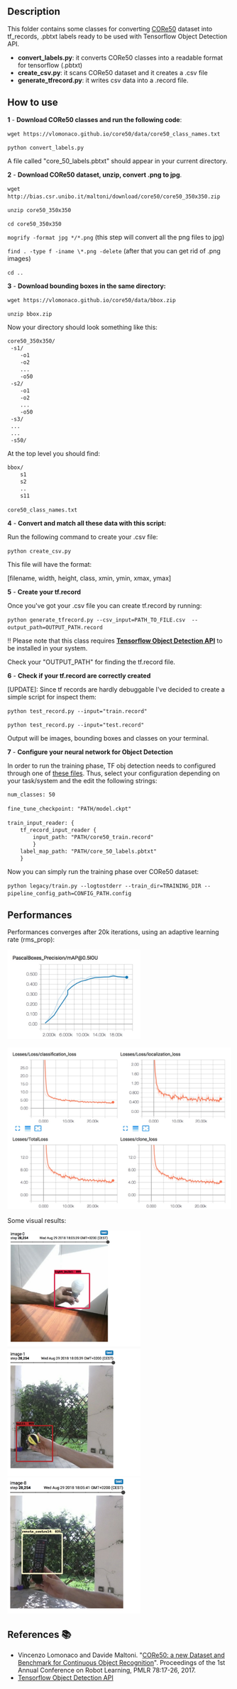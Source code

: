 ## Description

This folder contains some classes for converting [CORe50]() dataset into tf_records, .pbtxt labels ready to be used with Tensorflow Object Detection API.

* **convert_labels.py**: it converts CORe50 classes into a readable format for tensorflow (.pbtxt)
* **create_csv.py**: it scans CORe50 dataset and it creates a .csv file
* **generate_tfrecord.py**: it writes csv data into a .record file.

## How to use
**1** - **Download CORe50 classes and run the following code**:

`wget https://vlomonaco.github.io/core50/data/core50_class_names.txt`

`python convert_labels.py`

A file called "core_50_labels.pbtxt" should appear in your current directory.

**2** - **Download CORe50 dataset, unzip, convert .png to jpg**.

`wget http://bias.csr.unibo.it/maltoni/download/core50/core50_350x350.zip`

`unzip core50_350x350`

`cd core50_350x350`

`mogrify -format jpg */*.png` (this step will convert all the png files to jpg)

`find . -type f -iname \*.png -delete` (after that you can get rid of .png images)

`cd ..`

**3** - **Download bounding boxes in the same directory:**

`wget https://vlomonaco.github.io/core50/data/bbox.zip`

`unzip bbox.zip`

Now your directory should look something like this:

	core50_350x350/
	 -s1/
	 	-o1
	 	-o2
	 	...
	 	-o50
	 -s2/
	 	-o1
	 	-o2
	 	...
	 	-o50
	 -s3/
	 ...
	 ...
	 -s50/
	 
At the top level you should find:

	bbox/
		s1
		s2
		..
		s11
	
	core50_class_names.txt
 	

**4** - **Convert and match all these data with this script:**

Run the following command to create your .csv file:

`python create_csv.py`

This file will have the format:

[filename, width, height, class, xmin, ymin, xmax, ymax]

**5** - **Create your tf.record**

Once you've got your .csv file you can create tf.record by running:

`python generate_tfrecord.py --csv_input=PATH_TO_FILE.csv  --output_path=OUTPUT_PATH.record`

‼️ Please note that this class requires [**Tensorflow Object Detection API**](https://github.com/tensorflow/models/tree/master/research/object_detection) to be installed in your system.

Check your "OUTPUT_PATH" for finding the tf.record file.

**6** - **Check if your tf.record are correctly created**

[UPDATE]: Since tf records are hardly debuggable I've decided to create a simple script for inspect them:

`python test_record.py --input="train.record"`

`python test_record.py --input="test.record"`

Output will be images, bounding boxes and classes on your terminal.

**7** - **Configure your neural network for Object Detection**

In order to run the training phase, TF obj detection needs to configured through one of [these files](https://github.com/tensorflow/models/tree/master/research/object_detection/samples/configs).
Thus, select your configuration depending on your task/system and the edit the following strings:

	num_classes: 50
	
	fine_tune_checkpoint: "PATH/model.ckpt"
	
	train_input_reader: {
  		tf_record_input_reader {
    		input_path: "PATH/core50_train.record"
  			}
  		label_map_path: "PATH/core_50_labels.pbtxt"
		}
		

Now you can simply run the training phase over CORe50 dataset:

`python legacy/train.py --logtostderr --train_dir=TRAINING_DIR --pipeline_config_path=CONFIG_PATH.config`

## Performances ##
Performances converges after 20k iterations, using an adaptive learning rate (rms_prop):

<img width=300 src="img/precision.jpg"><br><br>
<img src="img/loss.jpg">

Some visual results:

<img width=300 src="img/detection1.jpg">
<img width=300 src="img/detection2.jpg">
<img width=300 src="img/detection3.jpg">

## References 📚

* Vincenzo Lomonaco and Davide Maltoni. "[CORe50: a new Dataset and Benchmark for Continuous Object Recognition](http://proceedings.mlr.press/v78/lomonaco17a.html)". Proceedings of the 1st Annual Conference on Robot Learning, PMLR 78:17-26, 2017. 
* [Tensorflow Object Detection API](https://github.com/tensorflow/models/tree/master/research/object_detection)


